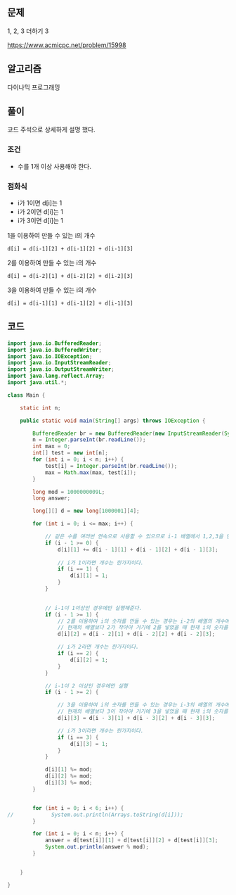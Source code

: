 ## 문제
1, 2, 3 더하기 3

https://www.acmicpc.net/problem/15998

## 알고리즘
다이나믹 프로그래밍

## 풀이

코드 주석으로 상세하게 설명 했다.

### 조건
- 수를 1개 이상 사용해야 한다.

### 점화식
- i가 1이면 d[i]는 1
- i가 2이면 d[i]는 1
- i가 3이면 d[i]는 1

1을 이용하여 만들 수 있는 i의 개수

```d[i] = d[i-1][2] + d[i-1][2] + d[i-1][3]```

2를 이용하여 만들 수 있는 i의 개수

```d[i] = d[i-2][1] + d[i-2][2] + d[i-2][3]```

3을 이용하여 만들 수 있는 i의 개수

```d[i] = d[i-1][1] + d[i-1][2] + d[i-1][3]```

## 코드
```java
import java.io.BufferedReader;
import java.io.BufferedWriter;
import java.io.IOException;
import java.io.InputStreamReader;
import java.io.OutputStreamWriter;
import java.lang.reflect.Array;
import java.util.*;

class Main {

    static int n;

    public static void main(String[] args) throws IOException {

        BufferedReader br = new BufferedReader(new InputStreamReader(System.in));
        n = Integer.parseInt(br.readLine());
        int max = 0;
        int[] test = new int[n];
        for (int i = 0; i < n; i++) {
            test[i] = Integer.parseInt(br.readLine());
            max = Math.max(max, test[i]);
        }

        long mod = 1000000009L;
        long answer;

        long[][] d = new long[1000001][4];

        for (int i = 0; i <= max; i++) {

            // 같은 수를 여러번 연속으로 사용할 수 있으므로 i-1 배열에서 1,2,3을 만들 수 있는 개수를 모두 더해준다.
            if (i - 1 >= 0) {
                d[i][1] += d[i - 1][1] + d[i - 1][2] + d[i - 1][3];
                
                // i가 1이라면 개수는 한가지이다.
                if (i == 1) {
                    d[i][1] = 1;
                }
            }

            
            // i-1이 1이상인 경우에만 실행해준다.
            if (i - 1 >= 1) {
                // 2를 이용하여 i의 숫자를 만들 수 있는 경우는 i-2의 배열의 개수에서 1,2,3으로 만들 수 있는 개수를 더해주면 된다.
                // 현재의 배열보다 2가 작아야 거기에 2를 넣었을 때 현재 i의 숫자를 만들 수 있기 때문이다.
                d[i][2] = d[i - 2][1] + d[i - 2][2] + d[i - 2][3];

                // i가 2라면 개수는 한가지이다.
                if (i == 2) {
                    d[i][2] = 1;
                }
            }

            // i-1이 2 이상인 경우에만 실행
            if (i - 1 >= 2) {

                // 3을 이용하여 i의 숫자를 만들 수 있는 경우는 i-3의 배열의 개수에서 1,2,3으로 만들 수 있는 개수를 더해주면 된다.
                // 현재의 배열보다 3이 작아야 거기에 3을 넣었을 때 현재 i의 숫자를 만들 수 있기 때문이다.
                d[i][3] = d[i - 3][1] + d[i - 3][2] + d[i - 3][3];

                // i가 3이라면 개수는 한가지이다.
                if (i == 3) {
                    d[i][3] = 1;
                }
            }

            d[i][1] %= mod;
            d[i][2] %= mod;
            d[i][3] %= mod;
        }


        for (int i = 0; i < 6; i++) {
//            System.out.println(Arrays.toString(d[i]));
        }

        for (int i = 0; i < n; i++) {
            answer = d[test[i]][1] + d[test[i]][2] + d[test[i]][3];
            System.out.println(answer % mod);
        }


    }

}
```